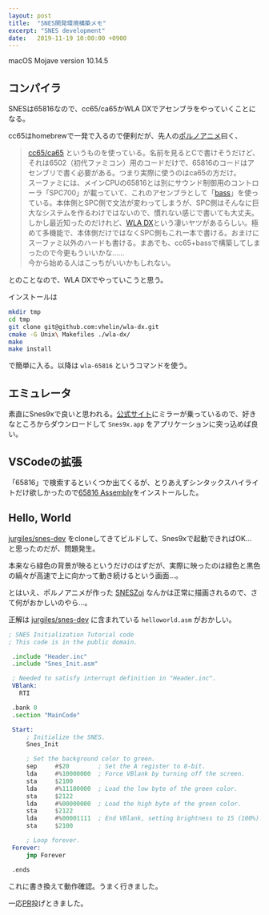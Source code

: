 ```yaml
---
layout: post
title:  "SNES開発環境構築メモ"
excerpt: "SNES development"
date:   2019-11-19 10:00:00 +0900
---
```


macOS Mojave version 10.14.5

## コンパイラ

SNESは65816なので、cc65/ca65かWLA DXでアセンブラをやっていくことになる。

cc65はhomebrewで一発で入るので便利だが、先人の[ポルノアニメ](http://gyuque.hatenablog.com/)曰く、

>[cc65/ca65](http://www.cc65.org/)  というものを使っている。名前を見るとCで書けそうだけど、それは6502（初代ファミコン）用のコードだけで、65816のコードはアセンブリで書く必要がある。つまり実際に使うのはca65の方だけ。  
スーファミには、メインCPUの65816とは別にサウンド制御用のコントローラ「SPC700」が載っていて、これのアセンブラとして「[bass](https://byuu.org/tool/bass/)」を使っている。本体側とSPC側で文法が変わってしまうが、SPC側はそんなに巨大なシステムを作るわけではないので、慣れない感じで書いても大丈夫。
>しかし最近知ったのだけれど、[WLA DX](http://www.villehelin.com/wla.html)という凄いヤツがあるらしい。極めて多機能で、本体側だけではなくSPC側もこれ一本で書ける。おまけにスーファミ以外のハードも書ける。まあでも、cc65+bassで構築してしまったので今更もういいかな……  
今から始める人はこっちがいいかもしれない。

とのことなので、WLA DXでやっていこうと思う。

インストールは

```sh
mkdir tmp
cd tmp
git clone git@github.com:vhelin/wla-dx.git
cmake -G Unix\ Makefiles ./wla-dx/
make
make install
```

で簡単に入る。以降は `wla-65816` というコマンドを使う。

## エミュレータ

素直にSnes9xで良いと思われる。[公式サイト](http://www.snes9x.com/downloads.php)にミラーが乗っているので、好きなところからダウンロードして `Snes9x.app` をアプリケーションに突っ込めば良い。

## VSCodeの拡張

「65816」で検索するといくつか出てくるが、とりあえずシンタックスハイライトだけ欲しかったので[65816 Assembly](https://marketplace.visualstudio.com/items?itemName=joshneta.65816-assembly)をインストールした。

## Hello, World

[jurgiles/snes-dev](https://github.com/jurgiles/snes-dev) をcloneしてきてビルドして、Snes9xで起動できればOK… と思ったのだが、問題発生。

本来なら緑色の背景が映るというだけのはずだが、実際に映ったのは緑色と黒色の縞々が高速で上に向かって動き続けるという画面…。

とはいえ、ポルノアニメが作った [SNESZoi](https://github.com/gyuque/SNESZoi) なんかは正常に描画されるので、さて何がおかしいのやら…。

正解は [jurgiles/snes-dev](https://github.com/jurgiles/snes-dev) に含まれている `helloworld.asm` がおかしい。

```asm
; SNES Initialization Tutorial code
; This code is in the public domain.

 .include "Header.inc"
 .include "Snes_Init.asm"

 ; Needed to satisfy interrupt definition in "Header.inc".
 VBlank:
   RTI

 .bank 0
 .section "MainCode"

 Start:
     ; Initialize the SNES.
     Snes_Init

     ; Set the background color to green.
     sep     #$20        ; Set the A register to 8-bit.
     lda     #%10000000  ; Force VBlank by turning off the screen.
     sta     $2100
     lda     #%11100000  ; Load the low byte of the green color.
     sta     $2122
     lda     #%00000000  ; Load the high byte of the green color.
     sta     $2122
     lda     #%00001111  ; End VBlank, setting brightness to 15 (100%).
     sta     $2100

     ; Loop forever.
 Forever:
     jmp Forever

 .ends
```

これに書き換えて動作確認。うまく行きました。

一応[PR](https://github.com/jurgiles/snes-dev/pull/1)投げときました。
